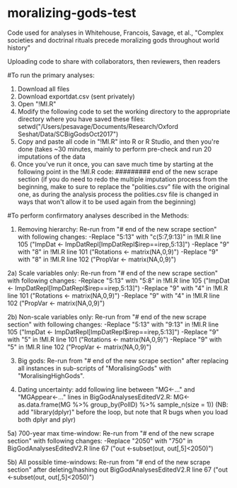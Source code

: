 # moralizing-gods-test
Code used for analyses in Whitehouse, Francois, Savage, et al., "Complex societies and doctrinal rituals precede moralizing gods throughout world history"

Uploading code to share with collaborators, then reviewers, then readers

#To run the primary analyses:
1) Download all files
2) Download exportdat.csv (sent privately)
3) Open "!MI.R"
4) Modify the following code to set the working directory to the appropriate directory where you have saved these files:
setwd("/Users/pesavage/Documents/Research/Oxford Seshat/Data/SCBigGodsOct2017")
5) Copy and paste all code in "!MI.R" into R or R Studio, and then you're done (takes ~30 minutes, mainly to perform pre-check and run 20 imputations of the data
6) Once you've run it once, you can save much time by starting at the following point in the !MI.R code:
######### end of the new scrape section
(if you do need to redo the multiple imputation process from the beginning, make to sure to replace the "polities.csv" file with the original one, as during the analysis process the polities.csv file is changed in ways that won't allow it to be used again from the beginning)

#To perform confirmatory analyses described in the Methods:
1) Removing hierarchy: 
Re-run from "# end of the new scrape section" with following changes:
-Replace "5:13" with "c(5:7,9:13)" in !MI.R line 105 ("ImpDat <- ImpDatRepl[ImpDatRepl$irep==irep,5:13]")
-Replace "9" with "8" in !MI.R line 101 ("Rotations <- matrix(NA,0,9)")
-Replace "9" with "8" in !MI.R line 102 ("PropVar <- matrix(NA,0,9)")

2a) Scale variables only:
Re-run from "# end of the new scrape section" with following changes:
-Replace "5:13" with "5:8" in !MI.R line 105 ("ImpDat <- ImpDatRepl[ImpDatRepl$irep==irep,5:13]")
-Replace "9" with "4" in !MI.R line 101 ("Rotations <- matrix(NA,0,9)")
-Replace "9" with "4" in !MI.R line 102 ("PropVar <- matrix(NA,0,9)")

2b) Non-scale variables only:
Re-run from "# end of the new scrape section" with following changes:
-Replace "5:13" with "9:13" in !MI.R line 105 ("ImpDat <- ImpDatRepl[ImpDatRepl$irep==irep,5:13]")
-Replace "9" with "5" in !MI.R line 101 ("Rotations <- matrix(NA,0,9)")
-Replace "9" with "5" in !MI.R line 102 ("PropVar <- matrix(NA,0,9)")

3) Big gods:
Re-run from "# end of the new scrape section" after replacing all instances in sub-scripts of "MoralisingGods" with "MoralisingHighGods". 

4) Dating uncertainty:
add following line between "MG<-..." and "MGAppear<-..." lines in BigGodAnalysesEditedV2.R: 
MG<-as.data.frame(MG %>% group_by(PolID) %>% sample_n(size = 1)) 
(NB: add "library(dplyr)" before the loop, but note that R bugs when you load both dplyr and plyr)

5a) 700-year max time-window:
Re-run from "# end of the new scrape section" with following changes:
-Replace "2050" with "750" in BigGodAnalysesEditedV2.R line 67 ("out <-subset(out, out[,5]<2050)")

5b) All possible time-windows:
Re-run from "# end of the new scrape section" after deleting/hashing out BigGodAnalysesEditedV2.R line 67 ("out <-subset(out, out[,5]<2050)")
